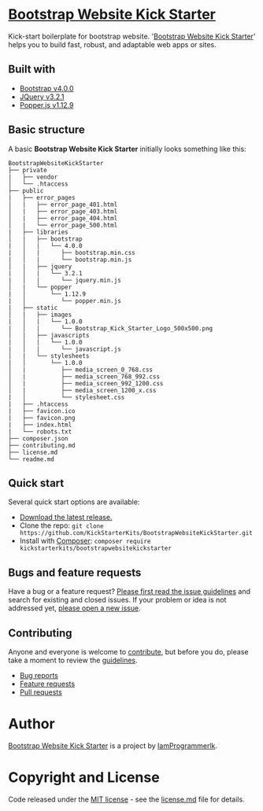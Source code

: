 # [Bootstrap Website Kick Starter](http://kickstarterkits.iamprogrammer.lk/p/bootstrapwebsitekickstarter.html)
Kick-start boilerplate for bootstrap website. '[Bootstrap Website Kick Starter](http://kickstarterkits.iamprogrammer.lk/p/bootstrapwebsitekickstarter.html)' helps you to build fast, robust, and adaptable web apps or sites.


## Built with

* [Bootstrap v4.0.0](https://getbootstrap.com)
* [JQuery v3.2.1](https://jquery.com)
* [Popper.js v1.12.9](https://popper.js.org)


## Basic structure

A basic __Bootstrap Website Kick Starter__ initially looks something like this:

```
BootstrapWebsiteKickStarter
├── private
|   ├── vendor
│   └── .htaccess
├── public
|   ├── error_pages
│   |   ├── error_page_401.html
│   |   ├── error_page_403.html
│   |   ├── error_page_404.html
│   |   └── error_page_500.html
|   ├── libraries
│   |   ├── bootstrap
|   │   |   └── 4.0.0
|   │   |      ├── bootstrap.min.css
|   │   |      └── bootstrap.min.js
│   |   ├── jquery
|   │   |   └── 3.2.1
|   │   |      └── jquery.min.js
│   |   └── popper
|   │       └── 1.12.9
|   │          └── popper.min.js
|   ├── static
│   |   ├── images
|   │   |   └── 1.0.0
|   │   |      └── Bootstrap_Kick_Starter_Logo_500x500.png
│   |   ├── javascripts
|   │   |   └── 1.0.0
|   │   |      └── javascript.js
│   |   └── stylesheets
|   │       └── 1.0.0
│   |          ├── media_screen_0_768.css
│   |          ├── media_screen_768_992.css
│   |          ├── media_screen_992_1200.css
│   |          ├── media_screen_1200_x.css
|   │          └── stylesheet.css
|   ├── .htaccess
|   ├── favicon.ico
|   ├── favicon.png
|   ├── index.html
|   └── robots.txt
├── composer.json
├── contributing.md
├── license.md
└── readme.md
```


## Quick start

Several quick start options are available:

- [Download the latest release.](https://github.com/KickStarterKits/BootstrapWebsiteKickStarter/archive/v4.0.0.zip)
- Clone the repo: `git clone https://github.com/KickStarterKits/BootstrapWebsiteKickStarter.git`
- Install with [Composer](https://getcomposer.org): `composer require kickstarterkits/bootstrapwebsitekickstarter`

## Bugs and feature requests

Have a bug or a feature request? [Please first read the issue guidelines](contributing.md) and search for existing and closed issues. If your problem or idea is not addressed yet, [please open a new issue](https://github.com/KickStarterKits/BootstrapWebsiteKickStarter/issues/new).


## Contributing

Anyone and everyone is welcome to [contribute](https://github.com/KickStarterKits/BootstrapWebsiteKickStarter/graphs/contributors), but before you do, please take a moment to review the [guidelines](contributing.md).

* [Bug reports](contributing.md#bugs)
* [Feature requests](contributing.md#features)
* [Pull requests](contributing.md#pull-requests)


# Author

[Bootstrap Website Kick Starter](http://kickstarterkits.iamprogrammer.lk/p/bootstrapwebsitekickstarter.html) is a project by [IamProgrammerlk](http://aboutme.iamprogrammer.lk).


# Copyright and License

Code released under the [MIT license](license.md) - see the [license.md](license.md) file for details.
